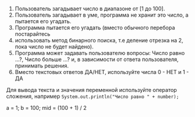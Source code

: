 1. Пользователь загадывает число в диапазоне от [1 до 100].
2. Пользователь загадывает в уме, программа не хранит это
   число, а пытается его угадать.
2. Программа пытается его угадать (вместо обычного перебора постарайтесь
3. использовать метод бинарного поиска, т.е
   деление отрезка на 2, пока число не будет найдено).
3. Программа может задавать пользователю вопросы: Число равно ...?, Число больше ...?
   и, в зависимости от ответа пользователя, принимать решения.
4. Вместо текстовых ответов ДА/НЕТ, используйте числа 0 - НЕТ и 1 - ДА

Для вывода текста и значения переменной используйте оператор сложения,
например `System.out.println("Число равно " + number);`

a = 1;
b = 100;
mid = (100 + 1) / 2